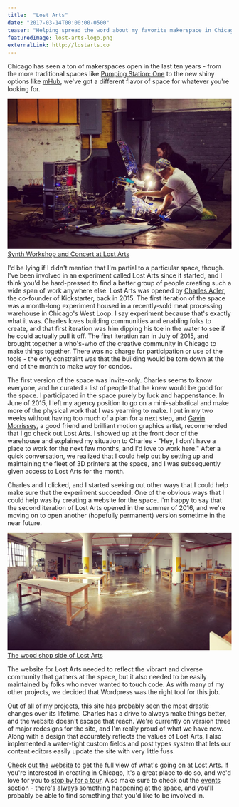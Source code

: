 ```yaml
---
title:  "Lost Arts"
date: "2017-03-14T00:00:00-0500"
teaser: "Helping spread the word about my favorite makerspace in Chicago."
featuredImage: lost-arts-logo.png
externalLink: http://lostarts.co
---
```


Chicago has seen a ton of makerspaces open in the last ten years - from the more traditional spaces like <a href="https://pumpingstationone.org/" target="_new">Pumping Station: One</a> to the new shiny options like <a href="https://mhubchicago.com/" target="_new">mHub</a>, we've got a different flavor of space for whatever you're looking for.

<div class="image-container large-image">
  <img src="./lost-arts-synth.jpg" alt="Synth Workshop and Concert at Lost Arts" />
  <a href="https://www.instagram.com/p/BKwVerVgBDg/?taken-by=lostarts" target="_new" class="image-caption">Synth Workshop and Concert at Lost Arts</a>
</div>

I'd be lying if I didn't mention that I'm partial to a particular space, though. I've been involved in an experiment called Lost Arts since it started, and I think you'd be hard-pressed to find a better group of people creating such a wide span of work anywhere else. Lost Arts was opened by <a href="http://www.charles-adler.com/" target="_new">Charles Adler</a>, the co-founder of Kickstarter, back in 2015. The first iteration of the space was a month-long experiment housed in a recently-sold meat processing warehouse in Chicago's West Loop. I say experiment because that's exactly what it was. Charles loves building communities and enabling folks to create, and that first iteration was him dipping his toe in the water to see if he could actually pull it off. The first iteration ran in July of 2015, and brought together a who's-who of the creative community in Chicago to make things together. There was no charge for participation or use of the tools - the only constraint was that the building would be torn down at the end of the month to make way for condos.

The first version of the space was invite-only. Charles seems to know everyone, and he curated a list of people that he knew would be good for the space. I participated in the space purely by luck and happenstance. In June of 2015, I left my agency position to go on a mini-sabbatical and make more of the physical work that I was yearning to make. I put in my two weeks without having too much of a plan for a next step, and <a href="http://www.gavinmorrissey.com/" target="_new">Gavin Morrissey</a>, a good friend and brilliant motion graphics artist, recommended that I go check out Lost Arts. I showed up at the front door of the warehouse and explained my situation to Charles - "Hey, I don't have a place to work for the next few months, and I'd love to work here." After a quick conversation, we realized that I could help out by setting up and maintaining the fleet of 3D printers at the space, and I was subsequently given access to Lost Arts for the month.

Charles and I clicked, and I started seeking out other ways that I could help make sure that the experiment succeeded. One of the obvious ways that I could help was by creating a website for the space. I'm happy to say that the second iteration of Lost Arts opened in the summer of 2016, and we're moving on to open another (hopefully permanent) version sometime in the near future.

<div class="image-container large-image">
  <img src="./lost-arts-wood-shop.jpg" alt="The wood shop side of Lost Arts" />
  <a href="https://www.instagram.com/p/BN-FHivhARj/?taken-by=lostarts" target="_new" class="image-caption">The wood shop side of Lost Arts</a>
</div>

The website for Lost Arts needed to reflect the vibrant and diverse community that gathers at the space, but it also needed to be easily maintained by folks who never wanted to touch code. As with many of my other projects, we decided that Wordpress was the right tool for this job.

Out of all of my projects, this site has probably seen the most drastic changes over its lifetime. Charles has a drive to always make things better, and the website doesn't escape that reach. We're currently on version three of major redesigns for the site, and I'm really proud of what we have now. Along with a design that accurately reflects the values of Lost Arts, I also implemented a water-tight custom fields and post types system that lets our content editors easily update the site with very little fuss.

<p><a href="http://lostarts.co" target="_new">Check out the website</a> to get the full view of what's going on at Lost Arts. If you're interested in creating in Chicago, it's a great place to do so, and we'd love for you to <a href="http://lostarts.co/visit-us" target="_new">stop by for a tour</a>. Also make sure to check out the <a href="http://lostarts.co/events" target="_new">events section</a> - there's always something happening at the space, and you'll probably be able to find something that you'd like to be involved in.</p>
